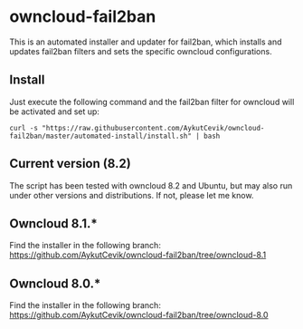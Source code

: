 # owncloud-fail2ban

This is an automated installer and updater for fail2ban, which installs and updates fail2ban filters and sets the specific owncloud configurations.

## Install
Just execute the following command and the fail2ban filter for owncloud will be activated and set up:

```curl -s "https://raw.githubusercontent.com/AykutCevik/owncloud-fail2ban/master/automated-install/install.sh" | bash```


## Current version (8.2)
The script has been tested with owncloud 8.2 and Ubuntu, but may also run under other versions and distributions. If not, please let me know.

## Owncloud 8.1.*
Find the installer in the following branch: https://github.com/AykutCevik/owncloud-fail2ban/tree/owncloud-8.1

## Owncloud 8.0.*
Find the installer in the following branch: https://github.com/AykutCevik/owncloud-fail2ban/tree/owncloud-8.0